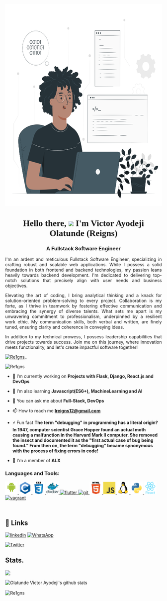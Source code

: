<img align="center" alt="Reigns" width="900" height="650" src="https://github.com/Re1gns/Re1gns/blob/main/Images/Programmer-pana.png">


<h1 style="font-family:script;" align="center"> Hello there, <img src="https://github.com/TheDudeThatCode/TheDudeThatCode/blob/master/Assets/Hi.gif" width="29px">
 I'm Victor Ayodeji Olatunde (Reigns)</h1>
<h3 align="center">A Fullstack Software Engineer</h3>

<p align="justify">I'm an ardent and meticulous Fullstack Software Engineer, specializing in crafting robust and scalable web applications. While I possess a solid foundation in both frontend and backend technologies, my passion leans heavily towards backend development. I'm dedicated to delivering top-notch solutions that precisely align with user needs and business objectives.</p>

<p align="justify">Elevating the art of coding, I bring analytical thinking and a knack for solution-oriented problem-solving to every project. Collaboration is my forte, as I thrive in teamwork by fostering effective communication and embracing the synergy of diverse talents. What sets me apart is my unwavering commitment to professionalism, underpinned by a resilient work ethic. My communication skills, both verbal and written, are finely tuned, ensuring clarity and coherence in conveying ideas.</p>

<p align="justify">In addition to my technical prowess, I possess leadership capabilities that drive projects towards success. Join me on this journey, where innovation meets functionality, and let's create impactful software together!</p>


<p align="left"> <a href="https://x.com/Re1gns_" target="blank"><img src="https://img.shields.io/twitter/follow/Re1gns_?logo=twitter&style=for-the-badge" alt="Re1gns_" /></a> </p>

<p align="left"> <img src="https://komarev.com/ghpvc/?username=Re1gns&label=Profile%20views&color=0e75b6&style=flat" alt="Re1gns" />


- 🔭 I’m currently working on **Projects with Flask, Django, React.js and DevOps**

- 🌱 I’m also learning **Javascript(ES6+), MachineLearning and AI**

- 💬 You can ask me about **Full-Stack, DevOps**

- 📫 How to reach me **lreigns12@gmail.com**

- ⚡ Fun fact **The term "debugging" in programming has a literal origin? In 1947, computer scientist Grace Hopper found an actual moth causing a malfunction in the Harvard Mark II computer. She removed the insect and documented it as the "first actual case of bug being found." From then on, the term "debugging" became synonymous with the process of fixing errors in code!**

- 🔭 I'm a member of **ALX**

<h3 align="left">Languages and Tools:</h3>
<p align="left"> <a href="https://developer.android.com" target="_blank" rel="noreferrer"> <img src="https://raw.githubusercontent.com/devicons/devicon/master/icons/android/android-original-wordmark.svg" alt="android" width="40" height="40"/> </a> <a href="https://www.cprogramming.com/" target="_blank" rel="noreferrer"> <img src="https://raw.githubusercontent.com/devicons/devicon/master/icons/c/c-original.svg" alt="c" width="40" height="40"/> </a> <a href="https://www.w3schools.com/css/" target="_blank" rel="noreferrer"> <img src="https://raw.githubusercontent.com/devicons/devicon/master/icons/css3/css3-original-wordmark.svg" alt="css3" width="40" height="40"/> </a> <a href="https://www.docker.com/" target="_blank" rel="noreferrer"> <img src="https://raw.githubusercontent.com/devicons/devicon/master/icons/docker/docker-original-wordmark.svg" alt="docker" width="40" height="40"/> </a> <a href="https://flutter.dev" target="_blank" rel="noreferrer"> <img src="https://www.vectorlogo.zone/logos/flutterio/flutterio-icon.svg" alt="flutter" width="40" height="40"/> </a> <a href="https://git-scm.com/" target="_blank" rel="noreferrer"> <img src="https://www.vectorlogo.zone/logos/git-scm/git-scm-icon.svg" alt="git" width="40" height="40"/> </a> <a href="https://www.w3.org/html/" target="_blank" rel="noreferrer"> <img src="https://raw.githubusercontent.com/devicons/devicon/master/icons/html5/html5-original-wordmark.svg" alt="html5" width="40" height="40"/> </a> <a href="https://developer.mozilla.org/en-US/docs/Web/JavaScript" target="_blank" rel="noreferrer"> <img src="https://raw.githubusercontent.com/devicons/devicon/master/icons/javascript/javascript-original.svg" alt="javascript" width="40" height="40"/> </a> <a href="https://www.linux.org/" target="_blank" rel="noreferrer"> <img src="https://raw.githubusercontent.com/devicons/devicon/master/icons/linux/linux-original.svg" alt="linux" width="40" height="40"/> </a> <a href="https://nodejs.org" target="_blank" rel="noreferrer">   <img src="https://raw.githubusercontent.com/devicons/devicon/master/icons/python/python-original.svg" alt="python" width="40" height="40"/> </a> <a href="https://reactjs.org/" target="_blank" rel="noreferrer"> <img src="https://raw.githubusercontent.com/devicons/devicon/master/icons/react/react-original-wordmark.svg" alt="react" width="40" height="40"/> </a> <a href="https://www.vagrantup.com/" target="_blank" rel="noreferrer"> <img src="https://www.vectorlogo.zone/logos/vagrantup/vagrantup-icon.svg" alt="vagrant" width="40" height="40"/> </a> </p>

 <br>
 
 ## 🔗 Links
[![linkedin](https://img.shields.io/badge/linkedin-0A66C2?style=for-the-badge&logo=linkedin&logoColor=white)](https://www.linkedin.com/in/re1gns)
[![WhatsApp](https://img.shields.io/badge/WhatsApp-25D366?style=for-the-badge&logo=whatsapp&logoColor=white)](https://wa.me/+23409025176325)
<!--[![youtube](https://img.shields.io/badge/youtube-ff0000?style=for-the-badge&logo=youtube&logoColor=white)](https://youtube.com/) -->
[![Twitter](https://img.shields.io/badge/twitter-333333?style=for-the-badge&logo=twitter&logoColor=white)](https://x.com/Re1gns_)

 ## Stats.
 <p><img align="center" src="https://github-readme-stats.vercel.app/api/top-langs/?username=Re1gns&layout=compact&theme=dark&hide_border=false" /></p>
<p><img align="center" src="https://github-readme-stats.vercel.app/api?username=Re1gns&show_icons=true&include_all_commits=true&count_private=true&layout=compact&theme=dark&hide_border=false&border_radius=2&hide=contribs" alt="Olatunde Victor Ayodeji's github stats" /></p>

<p><img align="center" src="https://github-readme-streak-stats.herokuapp.com/?user=Re1gns&theme=dark" alt="Re1gns" /></p>
<br/>
